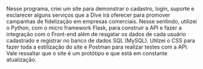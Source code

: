 Nesse programa, criei um site para demonstrar o cadastro, login, suporte e esclarecer alguns serviços que a Dive irá oferecer para promover campanhas de fidelização em empresas comerciais. Nesse sentindo, utilizei o Python, com o micro framework Flask, para construir a API e fazer a integração com o Front-end além de resgatar os dados de cada usuário cadastrado e registrar no banco de dados SQL (MySQL). Utilzei o CSS para fazer toda a estilização do site e Postman para realizar testes com a API. Vale ressaltar que o site é um protótipo e que está em constante atualização.
